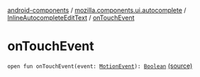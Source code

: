 [android-components](../../index.md) / [mozilla.components.ui.autocomplete](../index.md) / [InlineAutocompleteEditText](index.md) / [onTouchEvent](./on-touch-event.md)

# onTouchEvent

`open fun onTouchEvent(event: `[`MotionEvent`](https://developer.android.com/reference/android/view/MotionEvent.html)`): `[`Boolean`](https://kotlinlang.org/api/latest/jvm/stdlib/kotlin/-boolean/index.html) [(source)](https://github.com/mozilla-mobile/android-components/blob/master/components/ui/autocomplete/src/main/java/mozilla/components/ui/autocomplete/InlineAutocompleteEditText.kt#L656)